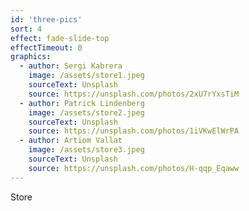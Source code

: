 ```yaml
---
id: 'three-pics'
sort: 4
effect: fade-slide-top
effectTimeout: 0
graphics:
  - author: Sergi Kabrera 
    image: /assets/store1.jpeg
    sourceText: Unsplash
    source: https://unsplash.com/photos/2xU7rYxsTiM
  - author: Patrick Lindenberg
    image: /assets/store2.jpeg
    sourceText: Unsplash
    source: https://unsplash.com/photos/1iVKwElWrPA
  - author: Artiom Vallat
    image: /assets/store3.jpeg
    sourceText: Unsplash
    source: https://unsplash.com/photos/H-qqp_Eqaww
---
```


Store
